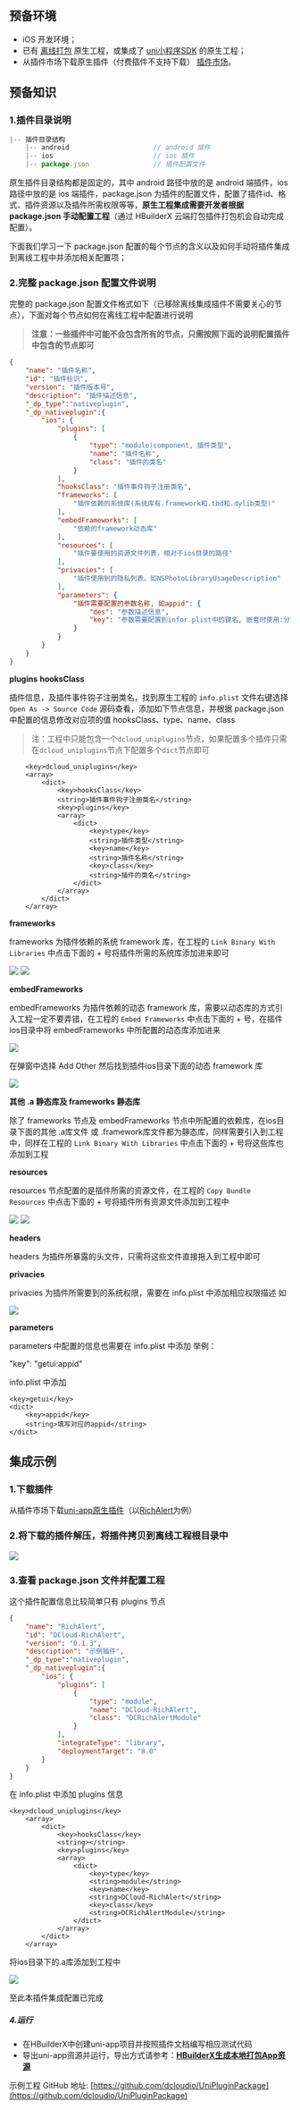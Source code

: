 ## 预备环境

- iOS 开发环境；
- 已有 [离线打包](https://nativesupport.dcloud.net.cn/AppDocs/usesdk/ios) 原生工程，或集成了 [uni小程序SDK](https://nativesupport.dcloud.net.cn/UniMPDocs/UseSdk/ios) 的原生工程；
- 从插件市场下载原生插件（付费插件不支持下载） [插件市场](http://ext.dcloud.net.cn/?cat1=5&cat2=51)。

## 预备知识
### 1.插件目录说明

```javascript
|-- 插件目录结构
	|-- android						// android 插件
	|-- ios							// ios 插件
	|-- package.json				// 插件配置文件
```

原生插件目录结构都是固定的，其中 android 路径中放的是 android 端插件，ios 路径中放的是 ios 端插件，package.json 为插件的配置文件，配置了插件id、格式、插件资源以及插件所需权限等等，**原生工程集成需要开发者根据 package.json 手动配置工程**（通过 HBuilderX 云端打包插件打包机会自动完成配置）。

下面我们学习一下 package.json 配置的每个节点的含义以及如何手动将插件集成到离线工程中并添加相关配置项；

### 2.完整 package.json 配置文件说明

完整的 package.json 配置文件格式如下（已移除离线集成插件不需要关心的节点），下面对每个节点如何在离线工程中配置进行说明
> **注意：一些插件中可能不会包含所有的节点，只需按照下面的说明配置插件中包含的节点即可**

```json
{  
    "name": "插件名称",  
    "id": "插件标识",  
    "version": "插件版本号",  
    "description": "插件描述信息",  
    "_dp_type":"nativeplugin",  
    "_dp_nativeplugin":{  
        "ios": {  
            "plugins": [  
                {  
                    "type": "module|component, 插件类型",  
                    "name": "插件名称",  
                    "class": "插件的类名"   
                }  
            ], 
            "hooksClass": "插件事件钩子注册类名",  
            "frameworks": [  
                "插件依赖的系统库(系统库有.framework和.tbd和.dylib类型)"  
            ],  
            "embedFrameworks": [  
                "依赖的framework动态库"  
            ],  
            "resources": [  
                "插件要使用的资源文件列表，相对于ios目录的路径"  
            ],  
            "privacies": [  
                "插件使用到的隐私列表，如NSPhotoLibraryUsageDescription"  
            ],
            "parameters": {  
                "插件需要配置的参数名称, 如appid": {  
                    "des": "参数描述信息",  
                    "key": "参数需要配置到infor.plist中的键名, 嵌套时使用:分割，如getui:appid"  
                }  
            }  
        } 
    }  
}  
```

**plugins**  **hooksClass**

插件信息，及插件事件钩子注册类名，找到原生工程的 `info.plist` 文件右键选择 `Open As -> Source Code` 源码查看，添加如下节点信息，并根据 package.json 中配置的信息修改对应项的值 hooksClass、type、name、class
> 注：工程中只能包含一个`dcloud_uniplugins`节点，如果配置多个插件只需在`dcloud_uniplugins`节点下配置多个`dict`节点即可
	
```
	<key>dcloud_uniplugins</key>
	<array>
		<dict>
			<key>hooksClass</key>
			<string>插件事件钩子注册类名</string>
			<key>plugins</key>
			<array>
				<dict>
					<key>type</key>
					<string>插件类型</string>
					<key>name</key>
					<string>插件名称</string>
					<key>class</key>
					<string>插件的类名</string>
				</dict>
			</array>
		</dict>
	</array>
```

**frameworks**

frameworks 为插件依赖的系统 framework 库，在工程的 `Link Binary With Libraries` 中点击下面的 + 号将插件所需的系统库添加进来即可

![](https://ask.dcloud.net.cn/uploads/article/20190404/b866d7b2ebcd877471f8e22110991839.png)
![](https://ask.dcloud.net.cn/uploads/article/20190404/2eabff8064866c67fb58a6f3b0bfaf9b.png)

**embedFrameworks**

embedFrameworks 为插件依赖的动态 framework 库，需要以动态库的方式引入工程一定不要弄错，在工程的 `Embed Frameworks` 中点击下面的 + 号，在插件ios目录中将 embedFrameworks 中所配置的动态库添加进来

![](https://ask.dcloud.net.cn/uploads/article/20190404/fde851c922cfdf8dd2ee15465ccd671a.png)

在弹窗中选择 Add Other 然后找到插件ios目录下面的动态 framework 库

![](https://ask.dcloud.net.cn/uploads/article/20190404/42a0054775dfbddede798d37437328f1.png)

**其他 .a 静态库及 frameworks 静态库**

除了 frameworks 节点及 embedFrameworks 节点中所配置的依赖库，在ios目录下面的其他 .a库文件 或 .framework库文件都为静态库，同样需要引入到工程中，同样在工程的 `Link Binary With Libraries` 中点击下面的 + 号将这些库也添加到工程

**resources**

resources 节点配置的是插件所需的资源文件，在工程的 `Copy Bundle Resources` 中点击下面的 + 号将插件所有资源文件添加到工程中

![](https://ask.dcloud.net.cn/uploads/article/20190404/0bd77e3d4a84ffba2e5e832c752c4071.png)
![](https://ask.dcloud.net.cn/uploads/article/20190404/a94e2414a5a5b51cc6b4268f4fdcefe7.png)

**headers**

headers 为插件所暴露的头文件，只需将这些文件直接拖入到工程中即可

**privacies**

privacies 为插件所需要到的系统权限，需要在 info.plist 中添加相应权限描述 如

![](https://ask.dcloud.net.cn/uploads/article/20190404/cef6439f0089a243d264d2c381832a9b.png)

**parameters**

parameters 中配置的信息也需要在 info.plist 中添加 举例：
	
"key": "getui:appid"

info.plist 中添加

```
<key>getui</key>
<dict>
	<key>appid</key>
	<string>填写对应的appid</string>
</dict>
```
	
## 集成示例

### 1.下载插件

从插件市场下载[uni-app原生插件](http://ext.dcloud.net.cn/?cat1=5&cat2=51)（以[RichAlert](http://ext.dcloud.net.cn/plugin?id=36)为例）

### 2.将下载的插件解压，将插件拷贝到离线工程根目录中

![](https://ask.dcloud.net.cn/uploads/article/20190404/1396bd122c25c5c87d62a1843c58454e.png)

### 3.查看 package.json 文件并配置工程
这个插件配置信息比较简单只有 plugins 节点

```json
{
	"name": "RichAlert",
	"id": "DCloud-RichAlert",
	"version": "0.1.3",
	"description": "示例插件",
	"_dp_type":"nativeplugin",
	"_dp_nativeplugin":{
		"ios": {
			"plugins": [
				{
					"type": "module",
					"name": "DCloud-RichAlert",
					"class": "DCRichAlertModule"
				}
			],
			"integrateType": "library",
			"deploymentTarget": "8.0"
		}
	}
}
```

在 info.plist 中添加 plugins 信息

```
<key>dcloud_uniplugins</key>
	<array>
		<dict>
			<key>hooksClass</key>
			<string></string>
			<key>plugins</key>
			<array>
				<dict>
					<key>type</key>
					<string>module</string>
					<key>name</key>
					<string>DCloud-RichAlert</string>
					<key>class</key>
					<string>DCRichAlertModule</string>
				</dict>
			</array>
		</dict>
	</array>
```

将ios目录下的.a库添加到工程中

![](https://ask.dcloud.net.cn/uploads/article/20190404/352795d6da1d8c47bc219e81fb29b3a2.png)

至此本插件集成配置已完成

##### 4.运行	
- 在HBuilderX中创建uni-app项目并按照插件文档编写相应测试代码
- 导出uni-app资源并运行，导出方式请参考：**[HBuilderX生成本地打包App资源](http://ask.dcloud.net.cn/question/60254)**

示例工程 GitHub 地址: [https://github.com/dcloudio/UniPluginPackage](https://github.com/dcloudio/UniPluginPackage)